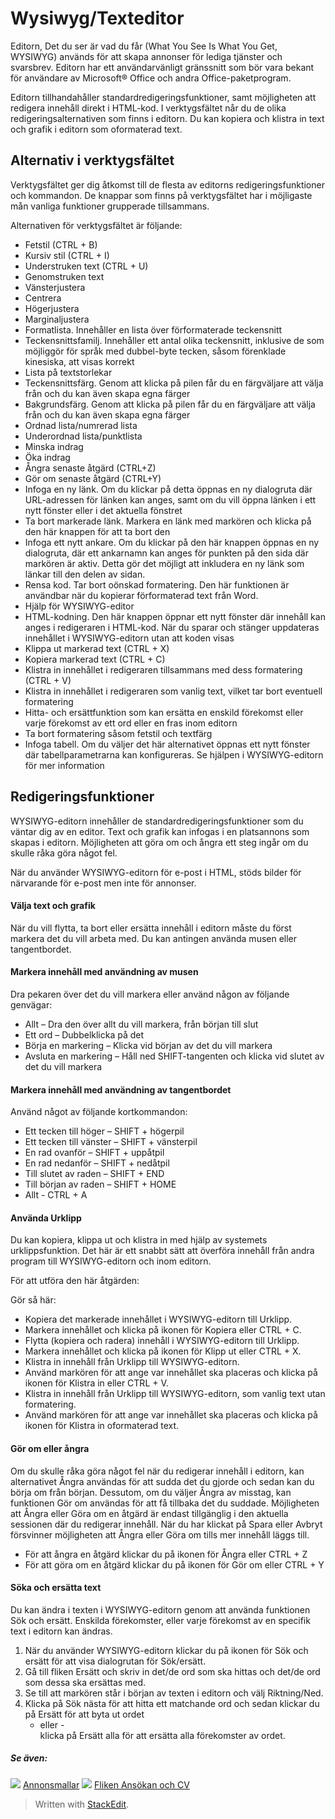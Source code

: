 # Wysiwyg/Texteditor

Editorn, Det du ser är vad du får (What You See Is What You Get, WYSIWYG) används för att skapa annonser för lediga tjänster och svarsbrev. Editorn har ett användarvänligt gränssnitt som bör vara bekant för användare av Microsoft® Office och andra Office-paketprogram.

Editorn tillhandahåller standardredigeringsfunktioner, samt möjligheten att redigera innehåll direkt i HTML-kod. I verktygsfältet når du de olika redigeringsalternativen som finns i editorn. Du kan kopiera och klistra in text och grafik i editorn som oformaterad text.

## Alternativ i verktygsfältet

Verktygsfältet ger dig åtkomst till de flesta av editorns redigeringsfunktioner och kommandon. De knappar som finns på verktygsfältet har i möjligaste mån vanliga funktioner grupperade tillsammans.

Alternativen för verktygsfältet är följande:

- Fetstil (CTRL + B)
- Kursiv stil (CTRL + I)
- Understruken text (CTRL + U)
- Genomstruken text
- Vänsterjustera
- Centrera
- Högerjustera
- Marginaljustera
- Formatlista. Innehåller en lista över förformaterade teckensnitt
- Teckensnittsfamilj. Innehåller ett antal olika teckensnitt, inklusive de som möjliggör för språk med dubbel-byte tecken, såsom förenklade kinesiska, att visas korrekt
- Lista på textstorlekar
- Teckensnittsfärg. Genom att klicka på pilen får du en färgväljare att välja från och du kan även skapa egna färger
- Bakgrundsfärg. Genom att klicka på pilen får du en färgväljare att välja från och du kan även skapa egna färger
- Ordnad lista/numrerad lista
- Underordnad lista/punktlista
- Minska indrag
- Öka indrag
- Ångra senaste åtgärd (CTRL+Z)
- Gör om senaste åtgärd (CTRL+Y)
- Infoga en ny länk. Om du klickar på detta öppnas en ny dialogruta där URL-adressen för länken kan anges, samt om du vill öppna länken i ett nytt fönster eller i det aktuella fönstret
- Ta bort markerade länk. Markera en länk med markören och klicka på den här knappen för att ta bort den
- Infoga ett nytt ankare. Om du klickar på den här knappen öppnas en ny dialogruta, där ett ankarnamn kan anges för punkten på den sida där markören är aktiv. Detta gör det möjligt att inkludera en ny länk som länkar till den delen av sidan.
- Rensa kod. Tar bort oönskad formatering. Den här funktionen är användbar när du kopierar förformaterad text från Word.
- Hjälp för WYSIWYG-editor
- HTML-kodning. Den här knappen öppnar ett nytt fönster där innehåll kan anges i redigeraren i HTML-kod. När du sparar och stänger uppdateras innehållet i WYSIWYG-editorn utan att koden visas
- Klippa ut markerad text (CTRL + X)
- Kopiera markerad text (CTRL + C)
- Klistra in innehållet i redigeraren tillsammans med dess formatering (CTRL + V)
- Klistra in innehållet i redigeraren som vanlig text, vilket tar bort eventuell formatering
- Hitta- och ersättfunktion som kan ersätta en enskild förekomst eller varje förekomst av ett ord eller en fras inom editorn
- Ta bort formatering såsom fetstil och textfärg
- Infoga tabell. Om du väljer det här alternativet öppnas ett nytt fönster där tabellparametrarna kan konfigureras. Se hjälpen i WYSIWYG-editorn för mer information

## Redigeringsfunktioner

WYSIWYG-editorn innehåller de standardredigeringsfunktioner som du väntar dig av en editor. Text och grafik kan infogas i en platsannons som skapas i editorn. Möjligheten att göra om och ångra ett steg ingår om du skulle råka göra något fel.

När du använder WYSIWYG-editorn för e-post i HTML, stöds bilder för närvarande för e-post men inte för annonser.

#### Välja text och grafik

När du vill flytta, ta bort eller ersätta innehåll i editorn måste du först markera det du vill arbeta med. Du kan antingen använda musen eller tangentbordet.

#### Markera innehåll med användning av musen

Dra pekaren över det du vill markera eller använd någon av följande genvägar:

-   Allt – Dra den över allt du vill markera, från början till slut
-   Ett ord – Dubbelklicka på det
-   Börja en markering – Klicka vid början av det du vill markera
-   Avsluta en markering – Håll ned SHIFT-tangenten och klicka vid slutet av det du vill markera

#### Markera innehåll med användning av tangentbordet

Använd något av följande kortkommandon:

-   Ett tecken till höger – SHIFT + högerpil
-   Ett tecken till vänster – SHIFT + vänsterpil
-   En rad ovanför – SHIFT + uppåtpil
-   En rad nedanför – SHIFT + nedåtpil
-   Till slutet av raden – SHIFT + END
-   Till början av raden – SHIFT + HOME
-   Allt - CTRL + A

#### Använda Urklipp
Du kan kopiera, klippa ut och klistra in med hjälp av systemets urklippsfunktion. Det här är ett snabbt sätt att överföra innehåll från andra program till WYSIWYG-editorn och inom editorn.

För att utföra den här åtgärden: 

Gör så här: 

- Kopiera det markerade innehållet i WYSIWYG-editorn till Urklipp.
- Markera innehållet och klicka på ikonen för Kopiera eller CTRL + C.
- Flytta (kopiera och radera) innehåll i WYSIWYG-editorn till Urklipp.
- Markera innehållet och klicka på ikonen för Klipp ut eller CTRL + X.
- Klistra in innehåll från Urklipp till WYSIWYG-editorn.
- Använd markören för att ange var innehållet ska placeras och klicka på ikonen för Klistra in eller CTRL + V.
- Klistra in innehåll från Urklipp till WYSIWYG-editorn, som vanlig text utan formatering.
- Använd markören för att ange var innehållet ska placeras och klicka på ikonen för Klistra in oformaterad text.

#### Gör om eller ångra

Om du skulle råka göra något fel när du redigerar innehåll i editorn, kan alternativet Ångra användas för att sudda det du gjorde och sedan kan du börja om från början. Dessutom, om du väljer Ångra av misstag, kan funktionen Gör om användas för att få tillbaka det du suddade. Möjligheten att Ångra eller Göra om en åtgärd är endast tillgänglig i den aktuella sessionen där du redigerar innehåll. När du har klickat på  Spara  eller  Avbryt  försvinner möjligheten att Ångra eller Göra om tills mer innehåll läggs till.

-   För att ångra en åtgärd klickar du på ikonen för Ångra eller CTRL + Z
-   För att göra om en åtgärd klickar du på ikonen för Gör om eller CTRL + Y

#### Söka och ersätta text

Du kan ändra i texten i WYSIWYG-editorn genom att använda funktionen Sök och ersätt. Enskilda förekomster, eller varje förekomst av en specifik text i editorn kan ändras.

1.  När du använder  WYSIWYG-editorn klickar du på ikonen för Sök och ersätt för att visa dialogrutan för  Sök/ersätt.
2.  Gå till fliken  Ersätt  och skriv in det/de ord som ska hittas och det/de ord som dessa ska ersättas med.
3.  Se till att markören står i början av texten i editorn och välj  Riktning/Ned.
4.  Klicka på  Sök nästa  för att hitta ett matchande ord och sedan klickar du på  Ersätt  för att byta ut ordet  
    - eller -  
    klicka på  Ersätt alla  för att ersätta alla förekomster av ordet.

##### Se även:

![](../Resources/Images/icon-document-link.png)  [Annonsmallar](vacancy_templates.htm)
![](../Resources/Images/icon-document-link.png)  [Fliken Ansökan och CV](application_and_cv_tab.htm)

> Written with [StackEdit](https://stackedit.io/).
<!--stackedit_data:
eyJoaXN0b3J5IjpbMTExMTAyNzk1Ml19
-->